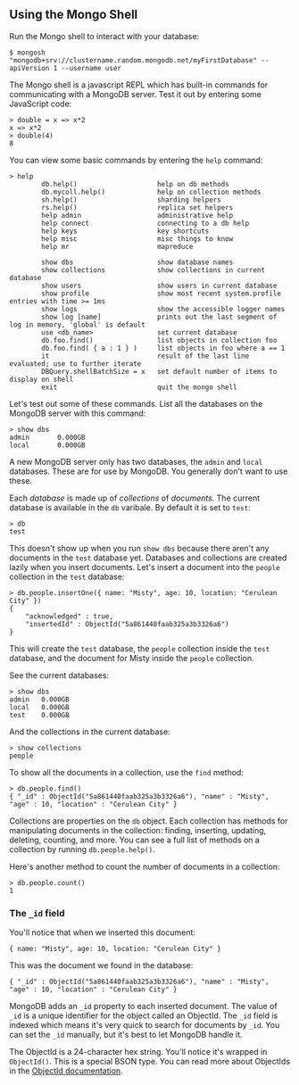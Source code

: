 
## Using the Mongo Shell

Run the Mongo shell to interact with your database:

```
$ mongosh "mongodb+srv://clustername.random.mongodb.net/myFirstDatabase" --apiVersion 1 --username user

```


The Mongo shell is a javascript REPL which has built-in commands for communicating with a MongoDB server. Test it out by entering some JavaScript code:

```
> double = x => x*2
x => x*2
> double(4)
8
```

You can view some basic commands by entering the `help` command:


```
> help
		db.help()                    help on db methods
		db.mycoll.help()             help on collection methods
		sh.help()                    sharding helpers
		rs.help()                    replica set helpers
		help admin                   administrative help
		help connect                 connecting to a db help
		help keys                    key shortcuts
		help misc                    misc things to know
		help mr                      mapreduce

		show dbs                     show database names
		show collections             show collections in current database
		show users                   show users in current database
		show profile                 show most recent system.profile entries with time >= 1ms
		show logs                    show the accessible logger names
		show log [name]              prints out the last segment of log in memory, 'global' is default
		use <db_name>                set current database
		db.foo.find()                list objects in collection foo
		db.foo.find( { a : 1 } )     list objects in foo where a == 1
		it                           result of the last line evaluated; use to further iterate
		DBQuery.shellBatchSize = x   set default number of items to display on shell
		exit                         quit the mongo shell
```

Let's test out some of these commands. List all the databases on the MongoDB server with this command:

```
> show dbs
admin		0.000GB
local		0.000GB
```

A new MongoDB server only has two databases, the `admin` and `local` databases. These are for use by MongoDB. You generally don't want to use these.

Each _database_ is made up of _collections_ of _documents_. The current database is available in the `db` varibale. By default it is set to `test`:

```
> db
test
```

This doesn't show up when you run `show dbs` because there aren't any documents in the `test` database yet. Databases and collections are created lazily when you insert documents. Let's insert a document into the `people` collection in the `test` database:

```
> db.people.insertOne({ name: "Misty", age: 10, location: "Cerulean City" })
{
    "acknowledged" : true,
    "insertedId" : ObjectId("5a861440faab325a3b3326a6")
}
```

This will create the `test` database, the `people` collection inside the `test` database, and the document for Misty inside the `people` collection.

See the current databases:

```
> show dbs
admin   0.000GB
local   0.000GB
test    0.000GB
```

And the collections in the current database:

```
> show collections
people
```

To show all the documents in a collection, use the `find` method:

```
> db.people.find()
{ "_id" : ObjectId("5a861440faab325a3b3326a6"), "name" : "Misty", "age" : 10, "location" : "Cerulean City" }
```

Collections are properties on the `db` object. Each collection has methods for manipulating documents in the collection: finding, inserting, updating, deleting, counting, and more. You can see a full list of methods on a collection by running `db.people.help()`.

Here's another method to count the number of documents in a collection:

```
> db.people.count()
1
```

### The `_id` field

You'll notice that when we inserted this document:

```
{ name: "Misty", age: 10, location: "Cerulean City" }
```

This was the document we found in the database:

```
{ "_id" : ObjectId("5a861440faab325a3b3326a6"), "name" : "Misty", "age" : 10, "location" : "Cerulean City" }
```

MongoDB adds an `_id` property to each inserted document. The value of `_id` is a unique identifier for the object called an ObjectId. The `_id` field is indexed which means it's very quick to search for documents by `_id`. You can set the `_id` manually, but it's best to let MongoDB handle it.

The ObjectId is a 24-character hex string. You'll notice it's wrapped in `ObjectId()`. This is a special BSON type. You can read more about ObjectIds in the [ObjectId documentation](https://docs.mongodb.com/manual/reference/bson-types/#objectid).
